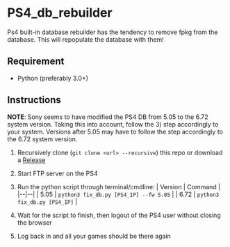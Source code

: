 # PS4_db_rebuilder

Ps4 built-in database rebuilder has the tendency to remove fpkg from the database. This will repopulate the database with them!

## Requirement

- Python (preferably 3.0+)


## Instructions

**NOTE**: Sony seems to have modified the PS4 DB from 5.05 to the 6.72 system version. Taking this into account, follow the 3) step accordingly to your system. Versions after 5.05 may have to follow the step accordingly to the 6.72 system version.

1) Recursively clone (`git clone <url> --recursive`)  this repo or download a [Release](https://github.com/Zer0xFF/PS4_db_rebuilder/releases)

2) Start FTP server on the PS4

3) Run the python script through terminal/cmdline:
	| Version | Command |
	|--|--|
	| 5.05 | `python3 fix_db.py [PS4_IP] --fw 5.05` |
	| 6.72 | `python3 fix_db.py [PS4_IP]` |

4) Wait for the script to finish, then logout of the PS4 user without closing the browser

5) Log back in and all your games should be there again
